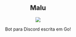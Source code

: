 <br>
<center>
    <h2>Malu</h2>
    <img src="https://i.imgur.com/WlEb3kv.png">
    <p>
        Bot para Discord escrita em Go!
    </p>
</center>